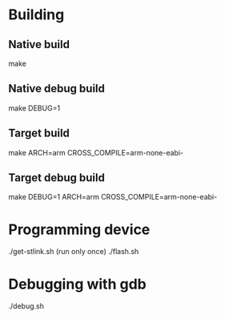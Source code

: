 # Building
## Native build
make

## Native debug build
make DEBUG=1

## Target build
make ARCH=arm CROSS_COMPILE=arm-none-eabi-

## Target debug build
make DEBUG=1 ARCH=arm CROSS_COMPILE=arm-none-eabi-

# Programming device
./get-stlink.sh (run only once)
./flash.sh

# Debugging with gdb
./debug.sh

